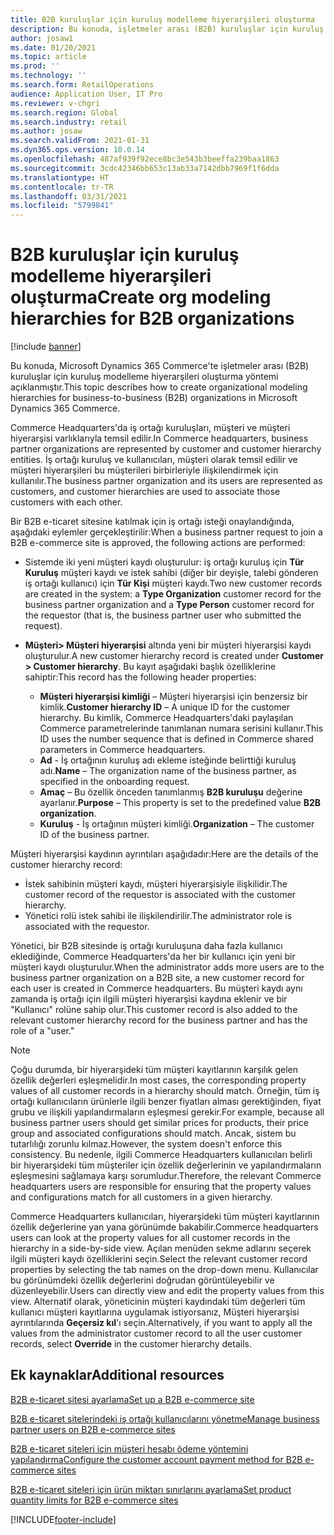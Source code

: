 ```yaml
---
title: B2B kuruluşlar için kuruluş modelleme hiyerarşileri oluşturma
description: Bu konuda, işletmeler arası (B2B) kuruluşlar için kuruluş modelleme hiyerarşileri oluşturma yöntemi açıklanmıştır.
author: josaw1
ms.date: 01/20/2021
ms.topic: article
ms.prod: ''
ms.technology: ''
ms.search.form: RetailOperations
audience: Application User, IT Pro
ms.reviewer: v-chgri
ms.search.region: Global
ms.search.industry: retail
ms.author: josaw
ms.search.validFrom: 2021-01-31
ms.dyn365.ops.version: 10.0.14
ms.openlocfilehash: 487af939f92ece8bc3e543b3beeffa239baa1863
ms.sourcegitcommit: 3cdc42346bb653c13ab33a7142dbb7969f1f6dda
ms.translationtype: HT
ms.contentlocale: tr-TR
ms.lasthandoff: 03/31/2021
ms.locfileid: "5799841"
---
```

# <a name="create-org-modeling-hierarchies-for-b2b-organizations"></a><span data-ttu-id="97022-103">B2B kuruluşlar için kuruluş modelleme hiyerarşileri oluşturma</span><span class="sxs-lookup"><span data-stu-id="97022-103">Create org modeling hierarchies for B2B organizations</span></span>

[!include [banner](../../includes/banner.md)]

<span data-ttu-id="97022-104">Bu konuda, Microsoft Dynamics 365 Commerce'te işletmeler arası (B2B) kuruluşlar için kuruluş modelleme hiyerarşileri oluşturma yöntemi açıklanmıştır.</span><span class="sxs-lookup"><span data-stu-id="97022-104">This topic describes how to create organizational modeling hierarchies for business-to-business (B2B) organizations in Microsoft Dynamics 365 Commerce.</span></span>

<span data-ttu-id="97022-105">Commerce Headquarters'da iş ortağı kuruluşları, müşteri ve müşteri hiyerarşisi varlıklarıyla temsil edilir.</span><span class="sxs-lookup"><span data-stu-id="97022-105">In Commerce headquarters, business partner organizations are represented by customer and customer hierarchy entities.</span></span> <span data-ttu-id="97022-106">İş ortağı kuruluş ve kullanıcıları, müşteri olarak temsil edilir ve müşteri hiyerarşileri bu müşterileri birbirleriyle ilişkilendirmek için kullanılır.</span><span class="sxs-lookup"><span data-stu-id="97022-106">The business partner organization and its users are represented as customers, and customer hierarchies are used to associate those customers with each other.</span></span>

<span data-ttu-id="97022-107">Bir B2B e-ticaret sitesine katılmak için iş ortağı isteği onaylandığında, aşağıdaki eylemler gerçekleştirilir:</span><span class="sxs-lookup"><span data-stu-id="97022-107">When a business partner request to join a B2B e-commerce site is approved, the following actions are performed:</span></span>

- <span data-ttu-id="97022-108">Sistemde iki yeni müşteri kaydı oluşturulur: iş ortağı kuruluş için **Tür Kuruluş** müşteri kaydı ve istek sahibi (diğer bir deyişle, talebi gönderen iş ortağı kullanıcı) için **Tür Kişi** müşteri kaydı.</span><span class="sxs-lookup"><span data-stu-id="97022-108">Two new customer records are created in the system: a **Type Organization** customer record for the business partner organization and a **Type Person** customer record for the requestor (that is, the business partner user who submitted the request).</span></span>
- <span data-ttu-id="97022-109">**Müşteri\> Müşteri hiyerarşisi** altında yeni bir müşteri hiyerarşisi kaydı oluşturulur.</span><span class="sxs-lookup"><span data-stu-id="97022-109">A new customer hierarchy record is created under **Customer \> Customer hierarchy**.</span></span> <span data-ttu-id="97022-110">Bu kayıt aşağıdaki başlık özelliklerine sahiptir:</span><span class="sxs-lookup"><span data-stu-id="97022-110">This record has the following header properties:</span></span>

    - <span data-ttu-id="97022-111">**Müşteri hiyerarşisi kimliği** – Müşteri hiyerarşisi için benzersiz bir kimlik.</span><span class="sxs-lookup"><span data-stu-id="97022-111">**Customer hierarchy ID** – A unique ID for the customer hierarchy.</span></span> <span data-ttu-id="97022-112">Bu kimlik, Commerce Headquarters'daki paylaşılan Commerce parametrelerinde tanımlanan numara serisini kullanır.</span><span class="sxs-lookup"><span data-stu-id="97022-112">This ID uses the number sequence that is defined in Commerce shared parameters in Commerce headquarters.</span></span>
    - <span data-ttu-id="97022-113">**Ad** - İş ortağının kuruluş adı ekleme isteğinde belirttiği kuruluş adı.</span><span class="sxs-lookup"><span data-stu-id="97022-113">**Name** – The organization name of the business partner, as specified in the onboarding request.</span></span>
    - <span data-ttu-id="97022-114">**Amaç** – Bu özellik önceden tanımlanmış **B2B kuruluşu** değerine ayarlanır.</span><span class="sxs-lookup"><span data-stu-id="97022-114">**Purpose** – This property is set to the predefined value **B2B organization**.</span></span>
    - <span data-ttu-id="97022-115">**Kuruluş** - İş ortağının müşteri kimliği.</span><span class="sxs-lookup"><span data-stu-id="97022-115">**Organization** – The customer ID of the business partner.</span></span>

<span data-ttu-id="97022-116">Müşteri hiyerarşisi kaydının ayrıntıları aşağıdadır:</span><span class="sxs-lookup"><span data-stu-id="97022-116">Here are the details of the customer hierarchy record:</span></span>

- <span data-ttu-id="97022-117">İstek sahibinin müşteri kaydı, müşteri hiyerarşisiyle ilişkilidir.</span><span class="sxs-lookup"><span data-stu-id="97022-117">The customer record of the requestor is associated with the customer hierarchy.</span></span>
- <span data-ttu-id="97022-118">Yönetici rolü istek sahibi ile ilişkilendirilir.</span><span class="sxs-lookup"><span data-stu-id="97022-118">The administrator role is associated with the requestor.</span></span>

<span data-ttu-id="97022-119">Yönetici, bir B2B sitesinde iş ortağı kuruluşuna daha fazla kullanıcı eklediğinde, Commerce Headquarters'da her bir kullanıcı için yeni bir müşteri kaydı oluşturulur.</span><span class="sxs-lookup"><span data-stu-id="97022-119">When the administrator adds more users are to the business partner organization on a B2B site, a new customer record for each user is created in Commerce headquarters.</span></span> <span data-ttu-id="97022-120">Bu müşteri kaydı aynı zamanda iş ortağı için ilgili müşteri hiyerarşisi kaydına eklenir ve bir "Kullanıcı" rolüne sahip olur.</span><span class="sxs-lookup"><span data-stu-id="97022-120">This customer record is also added to the relevant customer hierarchy record for the business partner and has the role of a "user."</span></span>

> [!NOTE]
> <span data-ttu-id="97022-121">Çoğu durumda, bir hiyerarşideki tüm müşteri kayıtlarının karşılık gelen özellik değerleri eşleşmelidir.</span><span class="sxs-lookup"><span data-stu-id="97022-121">In most cases, the corresponding property values of all customer records in a hierarchy should match.</span></span> <span data-ttu-id="97022-122">Örneğin, tüm iş ortağı kullanıcıların ürünlerle ilgili benzer fiyatları alması gerektiğinden, fiyat grubu ve ilişkili yapılandırmaların eşleşmesi gerekir.</span><span class="sxs-lookup"><span data-stu-id="97022-122">For example, because all business partner users should get similar prices for products, their price group and associated configurations should match.</span></span> <span data-ttu-id="97022-123">Ancak, sistem bu tutarlılığı zorunlu kılmaz.</span><span class="sxs-lookup"><span data-stu-id="97022-123">However, the system doesn't enforce this consistency.</span></span> <span data-ttu-id="97022-124">Bu nedenle, ilgili Commerce Headquarters kullanıcıları belirli bir hiyerarşideki tüm müşteriler için özellik değerlerinin ve yapılandırmaların eşleşmesini sağlamaya karşı sorumludur.</span><span class="sxs-lookup"><span data-stu-id="97022-124">Therefore, the relevant Commerce headquarters users are responsible for ensuring that the property values and configurations match for all customers in a given hierarchy.</span></span>

<span data-ttu-id="97022-125">Commerce Headquarters kullanıcıları, hiyerarşideki tüm müşteri kayıtlarının özellik değerlerine yan yana görünümde bakabilir.</span><span class="sxs-lookup"><span data-stu-id="97022-125">Commerce headquarters users can look at the property values for all customer records in the hierarchy in a side-by-side view.</span></span> <span data-ttu-id="97022-126">Açılan menüden sekme adlarını seçerek ilgili müşteri kaydı özelliklerini seçin.</span><span class="sxs-lookup"><span data-stu-id="97022-126">Select the relevant customer record properties by selecting the tab names on the drop-down menu.</span></span> <span data-ttu-id="97022-127">Kullanıcılar bu görünümdeki özellik değerlerini doğrudan görüntüleyebilir ve düzenleyebilir.</span><span class="sxs-lookup"><span data-stu-id="97022-127">Users can directly view and edit the property values from this view.</span></span> <span data-ttu-id="97022-128">Alternatif olarak, yöneticinin müşteri kaydındaki tüm değerleri tüm kullanıcı müşteri kayıtlarına uygulamak istiyorsanız, Müşteri hiyerarşisi ayrıntılarında **Geçersiz kıl**'ı seçin.</span><span class="sxs-lookup"><span data-stu-id="97022-128">Alternatively, if you want to apply all the values from the administrator customer record to all the user customer records, select **Override** in the customer hierarchy details.</span></span>

## <a name="additional-resources"></a><span data-ttu-id="97022-129">Ek kaynaklar</span><span class="sxs-lookup"><span data-stu-id="97022-129">Additional resources</span></span>

[<span data-ttu-id="97022-130">B2B e-ticaret sitesi ayarlama</span><span class="sxs-lookup"><span data-stu-id="97022-130">Set up a B2B e-commerce site</span></span>](set-up-b2b-site.md)

[<span data-ttu-id="97022-131">B2B e-ticaret sitelerindeki iş ortağı kullanıcılarını yönetme</span><span class="sxs-lookup"><span data-stu-id="97022-131">Manage business partner users on B2B e-commerce sites</span></span>](manage-b2b-users.md)

[<span data-ttu-id="97022-132">B2B e-ticaret siteleri için müşteri hesabı ödeme yöntemini yapılandırma</span><span class="sxs-lookup"><span data-stu-id="97022-132">Configure the customer account payment method for B2B e-commerce sites</span></span>](payment-method.md)

[<span data-ttu-id="97022-133">B2B e-ticaret siteleri için ürün miktarı sınırlarını ayarlama</span><span class="sxs-lookup"><span data-stu-id="97022-133">Set product quantity limits for B2B e-commerce sites</span></span>](quantity-limits.md)


[!INCLUDE[footer-include](../../includes/footer-banner.md)]